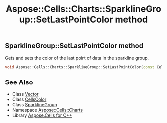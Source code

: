 ﻿---
title: Aspose::Cells::Charts::SparklineGroup::SetLastPointColor method
linktitle: SetLastPointColor
second_title: Aspose.Cells for C++ API Reference
description: 'Aspose::Cells::Charts::SparklineGroup::SetLastPointColor method. Gets and sets the color of the last point of data in the sparkline group in C++.'
type: docs
weight: 3500
url: /cpp/aspose.cells.charts/sparklinegroup/setlastpointcolor/
---
## SparklineGroup::SetLastPointColor method


Gets and sets the color of the last point of data in the sparkline group.

```cpp
void Aspose::Cells::Charts::SparklineGroup::SetLastPointColor(const CellsColor &value)
```

## See Also

* Class [Vector](../../../aspose.cells/vector/)
* Class [CellsColor](../../../aspose.cells/cellscolor/)
* Class [SparklineGroup](../)
* Namespace [Aspose::Cells::Charts](../../)
* Library [Aspose.Cells for C++](../../../)
